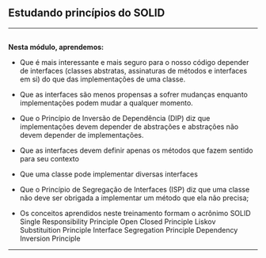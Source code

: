 ## Estudando princípios do SOLID

<hr>

##

**Nesta módulo, aprendemos:**

* Que é mais interessante e mais seguro para o nosso código depender de interfaces (classes abstratas, assinaturas de métodos e interfaces em si) do que das implementações de uma classe.

* Que as interfaces são menos propensas a sofrer mudanças enquanto implementações podem mudar a qualquer momento.

* Que o Princípio de Inversão de Dependência (DIP) diz que implementações devem depender de abstrações e abstrações não devem depender de implementações.

* Que as interfaces devem definir apenas os métodos que fazem sentido para seu contexto

* Que uma classe pode implementar diversas interfaces

* Que o Princípio de Segregação de Interfaces (ISP) diz que uma classe não deve ser obrigada a implementar um método que ela não precisa;

* Os conceitos aprendidos neste treinamento formam o acrônimo SOLID
    Single Responsibility Principle
    Open Closed Principle
    Liskov Substituition Principle
    Interface Segregation Principle
    Dependency Inversion Principle

<hr>

##



